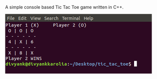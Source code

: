 A simple console based Tic Tac Toe game written in C++.

![Game Screenshot](./screenshots/tic_tac_toe.png)
